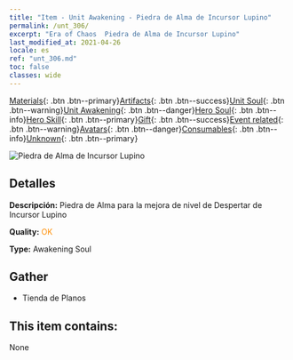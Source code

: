 ```yaml
---
title: "Item - Unit Awakening - Piedra de Alma de Incursor Lupino"
permalink: /unt_306/
excerpt: "Era of Chaos  Piedra de Alma de Incursor Lupino"
last_modified_at: 2021-04-26
locale: es
ref: "unt_306.md"
toc: false
classes: wide
---
```

 [Materials](/ItemsES/){: .btn .btn--primary}[Artifacts](/ItemsES/Artifacts/){: .btn .btn--success}[Unit Soul](/ItemsES/UnitSoul/){: .btn .btn--warning}[Unit Awakening](/ItemsES/UnitAwakening/){: .btn .btn--danger}[Hero Soul](/ItemsES/HeroSoul/){: .btn .btn--info}[Hero Skill](/ItemsES/HeroSkill/){: .btn .btn--primary}[Gift](/ItemsES/Gift/){: .btn .btn--success}[Event related](/ItemsES/Events/){: .btn .btn--warning}[Avatars](/ItemsES/Avatars/){: .btn .btn--danger}[Consumables](/ItemsES/Consumables/){: .btn .btn--info}[Unknown](/ItemsES/Unknown/){: .btn .btn--primary}

 ![Piedra de Alma de Incursor Lupino](/images/u/tia_langqibing.jpg)

## Detalles
 **Descripción:** Piedra de Alma para la mejora de nivel de Despertar de Incursor Lupino

 **Quality:** <span style="color: #FF8C00">OK</span>

 **Type:** Awakening Soul

## Gather

*    Tienda de Planos 

## This item contains:

  None

